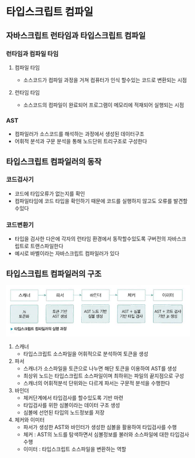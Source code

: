 # 타입스크립트 컴파일

## 자바스크립트 런타임과 타입스크립트 컴파일

### 런타임과 컴파일 타임
1. 컴파일 타임
   - 소스코드가 컴파일 과정을 거쳐 컴퓨터가 인식 할수있는 코드로 변환되는 시점

2. 런타임 타임
    - 소스코드의 컴파일이 완료되어 프로그램이 메모리에 적재되어 실행되는 시점

### AST
- 컴파일러가 소스코드를 해석하는 과정에서 생성된 데이터구조
- 어휘적 분석과 구문 분석을 통해 노드단위 트리구조로 구성한다

## 타입스크립트 컴파일러의 동작

### 코드검사기
- 코드에 타입오류가 없는지를 확인
- 컴파일타임에 코드 타입을 확인하기 때문에 코드를 실행하지 않고도 오류를 발견할수있다

### 코드변환기
- 타입을 검사한 다은에 각자의 런타임 환경에서 동작할수있도록 구버전의 자바스크립트로 트랜스파일한다
- 예시로 바벨이라는 자바스크립트 컴파일러가 있다

## 타입스크립트 컴파일러의 구조
![alt text](image.png)

1. 스캐너
   - 타입스크립트 소스파일을 어휘적으로 분석하여 토큰을 생성
2. 파서
   - 스캐너가 소스파일을 토큰으로 나누면 해단 토큰을 이용하여  AST를 생성
   - 최상위 노드는 타입스크립트 소스파일이며 최하위는 파일의 끝지점으로 구성
   - 스캐너의 어휘적분석 단위와는 다르게 파서는 구문적 분석을 수행한다
3. 바인더
   - 체커단계에서 타입검사를 할수있도록 기반 마련
   - 타입검사를 위한 심볼이라는 데이터 구조 생성
   - 심볼에 선언된 타입의 노드정보를 저장
4. 체커와 이미터
   - 파서가 생성한 AST와 바인터가 생성한 심볼을 활용하여 타입검사를 수행
   - 체커 : AST의 노드를 탐색하면서 심볼정보를 불러와 소스파일에 대한 타입검사 수행
   - 이미터 : 타입스크립트 소스파일을 변환하는 역할